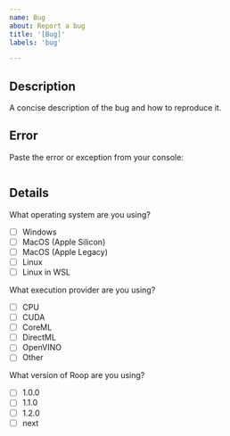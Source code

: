 ```yaml
---
name: Bug
about: Report a bug
title: '[Bug]'
labels: 'bug'

---
```


## Description

A concise description of the bug and how to reproduce it.

## Error

Paste the error or exception from your console:

```

```

## Details

What operating system are you using?

- [ ] Windows 
- [ ] MacOS (Apple Silicon)
- [ ] MacOS (Apple Legacy)
- [ ] Linux
- [ ] Linux in WSL

What execution provider are you using?

- [ ] CPU
- [ ] CUDA
- [ ] CoreML
- [ ] DirectML
- [ ] OpenVINO
- [ ] Other

What version of Roop are you using?

- [ ] 1.0.0
- [ ] 1.1.0
- [ ] 1.2.0
- [ ] next
